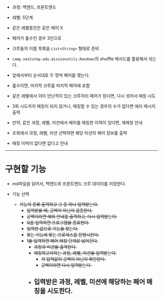- 과정: 백엔드, 프론트엔드
- 레벨: 5단계

- 같은 레벨동안은 같은 페어 X
- 페어가 홀수인 경우 3인으로

- 크루들의 이름 목록을 `List<String>` 형태로 준비
- `camp.nextstep.edu.missionutils.Randoms`의 shuffle 메서드를 활용해서 섞는다.
- 앞에서부터 순서대로 두 명씩 페어를 맺는다.
- 홀수이면, 마지막 크루를 마지막 페어에 포함
- 같은 레벨에서 이미 만난적이 있는 크루끼리 페어가 된다면, 다시 섞어서 매칭 시도
- 3회 시도까지 매칭이 되지 않거나, 매칭할 수 있는 경우의 수가 없다면 에러 메시지 출력
- 만약, 같은 과정, 레벨, 미션에서 페어를 매칭한 이력이 있다면, 재매칭 안내

- 조회에서 과정, 레벨, 미션 선택하면 해당 미션의 페어 정보를 출력
- 매칭 이력이 없다면 없다고 안내

---

# 구현할 기능
- md파일을 읽어서, 백엔드와 프론트엔드 크루 데이터를 저장한다.

- 기능 선택
    - ~~기능의 종류 출력하고 그 중 하나 입력받는다.~~
        - ~~입력받을 때, 공백이 아닌지 검증한다.~~
        - ~~공백이라면 예외 안내를 출력하고, 다시 입력받는다.~~
        - ~~Q를 입력하면 프로그램을 종료한다.~~
        - ~~입력한 값으로 기능을 찾는다.~~
        - ~~찾는 기능에 맞는 프로세스를 진행시킨다.~~
        - ~~1을 입력하면 페어 매칭 단계로 넘어간다.~~
          - ~~과정과 미션을 출력한다.~~
          - ~~매칭하고자하는 과정, 레벨, 미션을 입력받는다.~~
            - ~~각 입력값이 공백이 아닌지 확인한다.~~
            - ~~공백이라면 다시 입력받는다.~~
          - 입력받은 과정, 레벨, 미션에 해당하는 페어 매칭을 시도한다.
            - 